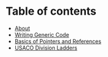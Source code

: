 # Table of contents

* [About](README.md)
* [Writing Generic Code](writing-generic-code.md)
* [Basics of Pointers and References](basics-of-pointers-and-references.md)
* [USACO Division Ladders](usaco-division-ladders.md)

